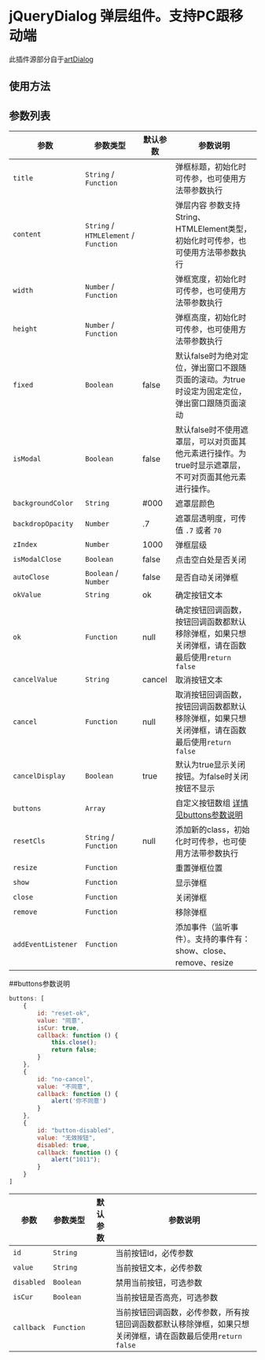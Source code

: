 jQueryDialog 弹层组件。支持PC跟移动端  
===  
此插件源部分自于[artDialog](http://aui.github.io/artDialog/) 

## 使用方法

## 参数列表
参数 | 参数类型 | 默认参数 | 参数说明
----|----------|----------|-----------------|   
`title` | `String` / `Function` | | 弹框标题，初始化时可传参，也可使用方法带参数执行 |
`content` | `String` / `HTMLElement` / `Function` | | 弹层内容 参数支持String、HTMLElement类型，初始化时可传参，也可使用方法带参数执行 |
`width` | `Number` / `Function` | | 弹框宽度，初始化时可传参，也可使用方法带参数执行 |
`height` | `Number` / `Function` | | 弹框高度，初始化时可传参，也可使用方法带参数执行 |
`fixed` | `Boolean` | false | 默认false时为绝对定位，弹出窗口不跟随页面的滚动。为true时设定为固定定位，弹出窗口跟随页面滚动 |
`isModal` | `Boolean` | false | 默认false时不使用遮罩层，可以对页面其他元素进行操作。为true时显示遮罩层，不可对页面其他元素进行操作。 |
`backgroundColor` | `String` | #000 | 遮罩层颜色 |
`backdropOpacity` | `Number` | .7 | 遮罩层透明度，可传值 `.7` 或者 `70` |
`zIndex` | `Number` | 1000 | 弹框层级 |
`isModalClose` | `Boolean` | false | 点击空白处是否关闭 |
`autoClose` | `Boolean` / `Number` | false | 是否自动关闭弹框 |
`okValue` | `String` | ok | 确定按钮文本 |
`ok` | `Function` | null | 确定按钮回调函数，按钮回调函数都默认移除弹框，如果只想关闭弹框，请在函数最后使用`return false` |
`cancelValue` | `String` | cancel | 取消按钮文本 |
`cancel` | `Function` | null | 取消按钮回调函数，按钮回调函数都默认移除弹框，如果只想关闭弹框，请在函数最后使用`return false` |
`cancelDisplay` | `Boolean` | true | 默认为true显示关闭按钮。为false时关闭按钮不显示 |
`buttons` | `Array` | | 自定义按钮数组 [详情见buttons参数说明](#buttons参数说明) |
`resetCls` | `String` / `Function` | null | 添加新的class，初始化时可传参，也可使用方法带参数执行 |
`resize` | `Function` | | 重置弹框位置 |
`show` | `Function` | | 显示弹框 |
`close` | `Function` | | 关闭弹框 |
`remove` | `Function` | | 移除弹框 |
`addEventListener` | `Function` | | 添加事件（监听事件）。支持的事件有：show、close、remove、resize |


<a name="buttons参数说明"></a>
##buttons参数说明

````javascript
buttons: [
    {
        id: "reset-ok",
        value: "同意",
        isCur: true,
        callback: function () {
            this.close();
            return false;
        }
    },
    {
        id: "no-cancel",
        value: "不同意",
        callback: function () {
            alert('你不同意')
        }
    },
    {
        id: "button-disabled",
        value: "无效按钮",
        disabled: true,
        callback: function () {
            alert("1011");
        }
    }
]
````

参数 | 参数类型 | 默认参数 | 参数说明
----|----------|----------|-----------------|
`id` | `String` | | 当前按钮Id，必传参数 |
`value` | `String` | | 当前按钮文本，必传参数 |
`disabled` | `Boolean` | | 禁用当前按钮，可选参数 |
`isCur` | `Boolean` | | 当前按钮是否高亮，可选参数 |
`callback` | `Function` | | 当前按钮回调函数，必传参数，所有按钮回调函数都默认移除弹框，如果只想关闭弹框，请在函数最后使用`return false` | 